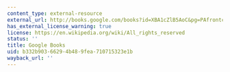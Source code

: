 ```yaml
---
content_type: external-resource
external_url: http://books.google.com/books?id=XBA1cZlB5AoC&pg=PAfrontcover
has_external_license_warning: true
license: https://en.wikipedia.org/wiki/All_rights_reserved
status: ''
title: Google Books
uid: b332b903-6629-4b48-9fea-710715323e1b
wayback_url: ''
---
```


